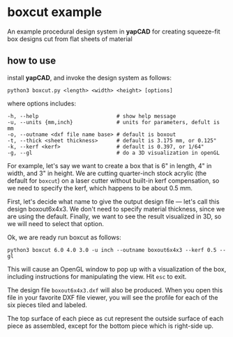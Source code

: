 # boxcut example
An example procedural design system in **yapCAD** for creating
squeeze-fit box designs cut from flat sheets of material

## how to use

install **yapCAD**, and invoke the design system as follows:

	python3 boxcut.py <length> <width> <height> [options]
	
where options includes:

	-h, --help                         # show help message
	-u, --units {mm,inch}              # units for parameters, defult is mm
	-o, --outname <dxf file name base> # default is boxout
	-t, --thick <sheet thickness>      # default is 3.175 mm, or 0.125"
	-k, --kerf <kerf>                  # default is 0.397, or 1/64"
	-g, --gl                           # do a 3D visualization in openGL
	
	
For example, let's say we want to create a box that is 6" in length,
4" in width, and 3" in height. We are cutting quarter-inch stock
acrylic (the default for `boxcut`) on a laser cutter without built-in
kerf compensation, so we need to specify the kerf, which happens to be
about 0.5 mm.

First, let's decide what name to give the output design file &mdash;
let's call this design boxout6x4x3. We don't need to specify material
thickness, since we are using the default.  Finally, we want to see
the result visualized in 3D, so we will need to select that option.

Ok, we are ready run boxcut as follows:

	python3 boxcut 6.0 4.0 3.0 -u inch --outname boxout6x4x3 --kerf 0.5 --gl
	
This will cause an OpenGL window to pop up with a visualization of the
box, including instructions for manipulating the view.  Hit `esc` to exit.

The design file `boxout6x4x3.dxf` will also be produced.
When you open this file in your favorite DXF file viewer, you will see
the profile for each of the six pieces tiled and labeled.

The top surface of each piece as cut represent the outside surface of
each piece as assembled, except for the bottom piece which is
right-side up. 

